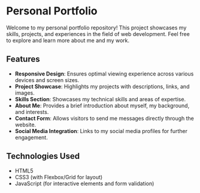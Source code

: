 # Personal Portfolio

Welcome to my personal portfolio repository! This project showcases my skills, projects, and experiences in the field of web development. Feel free to explore and learn more about me and my work.

## Features

- **Responsive Design**: Ensures optimal viewing experience across various devices and screen sizes.
- **Project Showcase**: Highlights my projects with descriptions, links, and images.
- **Skills Section**: Showcases my technical skills and areas of expertise.
- **About Me**: Provides a brief introduction about myself, my background, and interests.
- **Contact Form**: Allows visitors to send me messages directly through the website.
- **Social Media Integration**: Links to my social media profiles for further engagement.

## Technologies Used

- HTML5
- CSS3 (with Flexbox/Grid for layout)
- JavaScript (for interactive elements and form validation)







